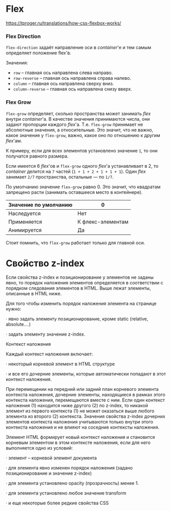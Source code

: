 # Flex

https://tproger.ru/translations/how-css-flexbox-works/

### Flex Direction

`flex-direction` задаёт направление оси в *container*'е и тем самым определяет положение  flex'в. 

Значения:

- `row` – главная ось направлена слева направо.
- `row-reverse` – главная ось направлена справа налево.
- `column` – главная ось направлена сверху вниз.
- `column-reverse` – главная ось направлена снизу вверх.

### Flex Grow

`flex-grow` определяет, сколько пространства может занимать *flex* внутри *container*'а. В качестве значения принимаются числа, они задают пропорции каждого *flex*'а. Т.е.  `flex-grow` принимает не абсолютные значения, а относительные. Это значит, что не важно, какое значение у `flex-grow`, важно, какое оно по отношению к другим *flex*'ам. 

К примеру, если для всех элементов установлено значение `1`, то они получатся равного размера. 

Если имеется 6 *flex*'ов и `flex-grow` одного *flex*'а устанавливает в 2, то *container* делится на `7` частей (`1 + 1 + 2 + 1 + 1 + 1`). Один *flex* занимает `2/7` пространства, остальные — по `1/7`.

По умолчанию значение `flex-grow` равно 0. Это значит, что квадратам запрещено расти (занимать оставшееся место в контейнере).

| Значение по умолчанию | 0                 |
| :-------------------- | ----------------- |
| Наследуется           | Нет               |
| Применяется           | К флекс-элементам |
| Анимируется           | Да                |

Стоит помнить, что `flex-grow` работает только для главной оси.

# Свойство z-index

Если свойства z-index и позиционирование у элементов не заданы явно, то порядок наложения элементов определяется в соответствии с порядком следования элементов в HTML. Выше лежат элементы, описанные в HTML ниже.

Для того чтобы изменить порядок наложения элемента на странице нужно:

·  явно задать элементу позиционирование, кроме static (relative, absolute....)

·  задать элементу значение z-index.

Контекст наложения

Каждый контекст наложения включает:

·  некоторый корневой элемент в HTML структуре

·   и все его дочерние элементы, которые автоматически попадают в этот контекст наложения. 

При перемещении на передний или задний план корневого элемента контекста наложения, дочерние элементы, находящиеся в рамках этого контекста наложения, перемещаются вместе с ним. Если один контекст наложения (1) находится ниже другого (2) по z-index, то никакой элемент из первого контекста (1) не может оказаться выше любого элемента из второго (2) контекста. Значения свойства z-index дочерних элементов контекста наложения учитываются только внутри этого контекста наложения и не влияют на соседние контексты наложения.

Элемент HTML формирует новый контекст наложения и становится корневым элементом в этом контексте наложения, если для него выполняется одно из условий:

·  элемент – корневой элемент документа

·  для элемента явно изменен порядок наложения (задано позиционирование и значение z-index)

·  для элемента установлено opacity (прозрачность) менее 1.

·   для элемента установлено любое значение transform

·  и еще некоторые более редкие свойства CSS